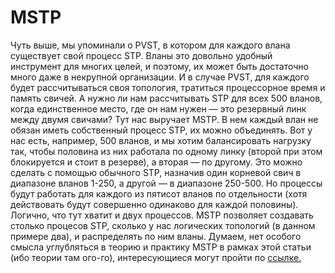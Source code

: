 # MSTP

Чуть выше, мы упоминали о PVST, в котором для каждого влана существует свой процесс STP. Вланы это довольно удобный инструмент для многих целей, и поэтому, их может быть достаточно много даже в некрупной организации. И в случае PVST, для каждого будет рассчитываться своя топология, тратиться процессорное время и память свичей. А нужно ли нам рассчитывать STP для всех 500 вланов, когда единственное место, где он нам нужен — это резервный линк между двумя свичами? Тут нас выручает MSTP. В нем каждый влан не обязан иметь собственный процесс STP, их можно объединять. Вот у нас есть, например, 500 вланов, и мы хотим балансировать нагрузку так, чтобы половина из них работала по одному линку (второй при этом блокируется и стоит в резерве), а вторая — по другому. Это можно сделать с помощью обычного STP, назначив один корневой свич в диапазоне вланов 1-250, а другой — в диапазоне 250-500. Но процессы будут работать для каждого из пятисот вланов по отдельности (хотя действовать будут совершенно одинаково для каждой половины). Логично, что тут хватит и двух процессов. MSTP позволяет создавать столько процесов STP, сколько у нас логических топологий (в данном примере два), и распределять по ним вланы. Думаем, нет особого смысла углубляться в теорию и практику MSTP в рамках этой статьи (ибо теории там ого-го), интересующиеся могут пройти по [ссылке.](https://ine.com/blog/2010-02-22-understanding-mstp)

